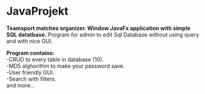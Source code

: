 # JavaProjekt

**Teamsport matches organizer.
Window JavaFx application with simple SQL datatbase.**
Program for admin to edit Sql Database without using query and with nice GUI.<br />

**Program contains:**\
-CRUD to every table in database (10).\
-MD5 alghorithm to make your password save.\
-User friendly GUI.\
-Search with filters.\
and more...  





